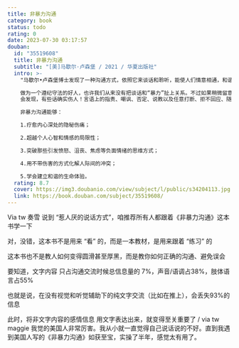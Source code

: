 ```yaml
---
title: 非暴力沟通
category: book
status: todo
rating: 0
date: 2023-07-30 03:17:57
douban:
  id: "35519608"
  title: 非暴力沟通
  subtitle: "[美]马歇尔·卢森堡 / 2021 / 华夏出版社"
  intro: >-
    "马歇尔•卢森堡博士发现了一种沟通方式，依照它来谈话和聆听，能使人们情意相通，和谐相处，这就是“非暴力沟通”。

    做为一个遵纪守法的好人，也许我们从来没有把谈话和“暴力”扯上关系。不过如果稍微留意一下现实生活中的谈话方式，并且用心体会各种谈话方式给我们的不同感受，我们一定
    会发现，有些话确实伤人！言语上的指责、嘲讽、否定、说教以及任意打断、拒不回应、随意出口的评价和结论给我们带来的情感和精神上的创伤甚至比肉体的伤害更加令人痛苦。这些无心或有意的语言暴力让人与人变得冷漠、隔膜、敌视。

    非暴力沟通能够：

    1.疗愈内心深处的隐秘伤痛；

    2.超越个人心智和情感的局限性；

    3.突破那些引发愤怒、沮丧、焦虑等负面情绪的思维方式；

    4.用不带伤害的方式化解人际间的冲突；

    5.学会建立和谐的生命体验。
  rating: 8.7
  cover: https://img3.doubanio.com/view/subject/l/public/s34204113.jpg
  link: https://book.douban.com/subject/35519608/
---
```


Via tw 奏雪 说到 “惹人厌的说话方式”，咱推荐所有人都跟着《非暴力沟通》这本书学一下

对，没错，这本书不是用来 “看” 的，而是一本教材，是用来跟着 “练习” 的

这本书也不是教人如何变得圆滑甚至厚黑，而是教你如何正确的沟通、避免误会

要知道，文字内容 只占沟通交流时候总信息量的 7%，声音/语调占38%，肢体语言占55%

也就是说，在没有视觉和听觉辅助下的纯文字交流（比如在推上），会丢失93%的信息

此时，将非文字内容的感情信息 用文字表达出来，就变得至关重要了 / via tw maggie 我觉的美国人非常厉害。我从小就一直觉得自己说话说的不好。直到我遇到美国人写的《非暴力沟通》如获至宝，实操了半年，感觉太有用了。
